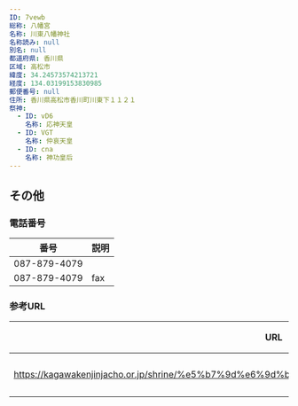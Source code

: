 ```yaml
---
ID: 7vewb
総称: 八幡宮
名称: 川東八幡神社
名称読み: null
別名: null
都道府県: 香川県
区域: 高松市
緯度: 34.24573574213721
経度: 134.03199153830985
郵便番号: null
住所: 香川県高松市香川町川東下１１２１
祭神:
  - ID: vD6
    名称: 応神天皇
  - ID: VGT
    名称: 仲哀天皇
  - ID: cna
    名称: 神功皇后
---
```


## その他

### 電話番号

| 番号         | 説明 |
| ------------ | ---- |
| 087-879-4079 |      |
| 087-879-4079 | fax  |

### 参考URL

| URL                                                                                            | 説明   |
| ---------------------------------------------------------------------------------------------- | ------ |
| https://kagawakenjinjacho.or.jp/shrine/%e5%b7%9d%e6%9d%b1%e5%85%ab%e5%b9%a1%e7%a5%9e%e7%a4%be/ | 神社庁 |
